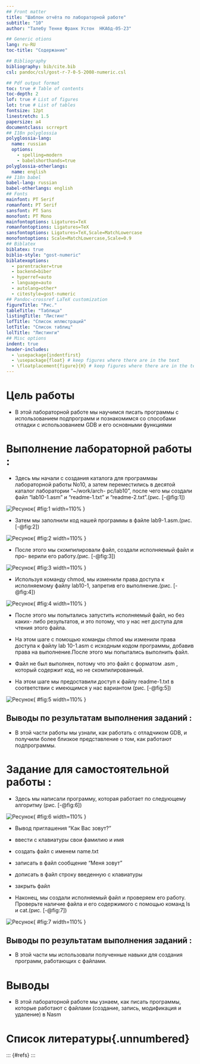 ```yaml
---
## Front matter
title: "Шаблон отчёта по лабораторной работе"
subtitle: "10"
author: "Талебу Тенке Франк Устон  НКАбд-05-23"

## Generic otions
lang: ru-RU
toc-title: "Содержание"

## Bibliography
bibliography: bib/cite.bib
csl: pandoc/csl/gost-r-7-0-5-2008-numeric.csl

## Pdf output format
toc: true # Table of contents
toc-depth: 2
lof: true # List of figures
lot: true # List of tables
fontsize: 12pt
linestretch: 1.5
papersize: a4
documentclass: scrreprt
## I18n polyglossia
polyglossia-lang:
  name: russian
  options:
	- spelling=modern
	- babelshorthands=true
polyglossia-otherlangs:
  name: english
## I18n babel
babel-lang: russian
babel-otherlangs: english
## Fonts
mainfont: PT Serif
romanfont: PT Serif
sansfont: PT Sans
monofont: PT Mono
mainfontoptions: Ligatures=TeX
romanfontoptions: Ligatures=TeX
sansfontoptions: Ligatures=TeX,Scale=MatchLowercase
monofontoptions: Scale=MatchLowercase,Scale=0.9
## Biblatex
biblatex: true
biblio-style: "gost-numeric"
biblatexoptions:
  - parentracker=true
  - backend=biber
  - hyperref=auto
  - language=auto
  - autolang=other*
  - citestyle=gost-numeric
## Pandoc-crossref LaTeX customization
figureTitle: "Рис."
tableTitle: "Таблица"
listingTitle: "Листинг"
lofTitle: "Список иллюстраций"
lotTitle: "Список таблиц"
lolTitle: "Листинги"
## Misc options
indent: true
header-includes:
  - \usepackage{indentfirst}
  - \usepackage{float} # keep figures where there are in the text
  - \floatplacement{figure}{H} # keep figures where there are in the text
---
```


# Цель работы

- В этой лабораторной работе мы научимся писать программы с использованием
подпрограмм и познакомимся со способами отладки с использованием GDB и
его основными функциями

# Выполнение лабораторной работы :

- Здесь мы начали с создания каталога для программаы лабораторной работы
No10, а затем переместились в десятой каталог лаборатории “~/work/arch-
pc/lab10”, после чего мы создали файл “lab10-1.asm” и “readme-1.txt” и “readme-2.txt”.(рис. [-@fig:1])

![Ресунок](image/1.png){ #fig:1 width=110% }

- Затем мы заполнили код нашей программы в файле lab9-1.asm.(рис. [-@fig:2])

![Ресунок](image/2.png){ #fig:2 width=110% }

- После этого мы скомпилировали файл, создали исполняемый файл и про-
верили его работу.(рис. [-@fig:3])

![Ресунок](image/3.png){ #fig:3 width=110% }

- Используя команду chmod, мы изменили права доступа к исполняемому
файлу lab10-1, запретив его выполнение.(рис. [-@fig:4])

![Ресунок](image/4.png){ #fig:4 width=110% }

- После этого мы попытались запустить исполняемый файл, но без каких-
либо результатов, и это потому, что у нас нет доступа для чтения этого
файла.
- На этом шаге с помощью команды chmod мы изменили права доступа
к файлу lab 10-1.asm с исходным кодом программы, добавив права на
выполнение.После этого мы попытались выполнить файл.
- Файл не был выполнен, потому что это файл с форматом .asm , который
содержит код, но не скомпилированный.

- На этом шаге мы предоставили доступ к файлу readme-1.txt в соответствии с
имеющимся у нас вариантом (рис. [-@fig:5])

![Ресунок](image/5.png){ #fig:5 width=110% }

## Выводы по результатам выполнения заданий :

- В этой части работы мы узнали, как работать с отладчиком GDB, и получили
более близкое представление о том, как работают подпрограммы.


# Задание для самостоятельной работы :

- Здесь мы написали программу, которая работает по следующему алгоритму
 (рис. [-@fig:6])

![Ресунок](image/6.png){ #fig:6 width=110% } 
- Вывод приглашения “Как Вас зовут?”
- ввести с клавиатуры свои фамилию и имя
- создать файл с именем name.txt
- записать в файл сообщение “Меня зовут”
- дописать в файл строку введенную с клавиатуры
- закрыть файл

- Наконец, мы создали исполняемый файл и проверяем его работу. Проверьте
наличие файла и его содержимого с помощью команд ls и cat.(рис. [-@fig:7])

![Ресунок](image/7.png){ #fig:7 width=110% }


## Выводы по результатам выполнения заданий :

- В этой части мы использовали полученные навыки для создания программ,
работающих с файлами.

# Выводы

- В этой лабораторной работе мы узнаем, как писать программы, которые
работают с файлами (создание, запись, модификация и удаление) в Nasm

# Список литературы{.unnumbered}

::: {#refs}
:::
